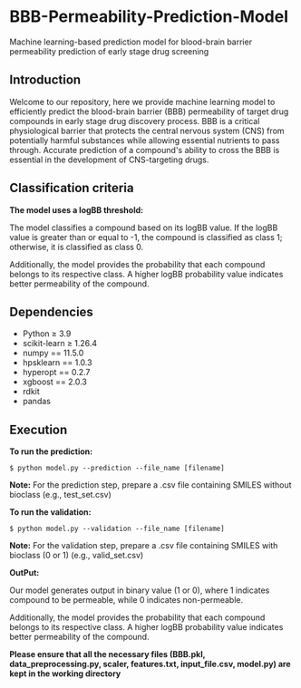 # BBB-Permeability-Prediction-Model
Machine learning-based prediction model for blood-brain barrier permeability prediction of early stage drug screening

## Introduction ## 

Welcome to our repository, here we provide machine learning model to efficiently predict the blood-brain barrier (BBB) permeability of target drug compounds in early stage drug discovery process. BBB is a critical physiological barrier that protects the central nervous system (CNS) from potentially harmful substances while allowing essential nutrients to pass through. Accurate prediction of a compound's ability to cross the BBB is essential in the development of CNS-targeting drugs. 

## Classification criteria
<strong>The model uses a logBB threshold:</strong>

The model classifies a compound based on its logBB value. If the logBB value is greater than or equal to -1, the compound is classified as class 1; otherwise, it is classified as class 0.

Additionally, the model provides the probability that each compound belongs to its respective class. A higher logBB probability value indicates better permeability of the compound.


## Dependencies ##

- Python ≥ 3.9
- scikit-learn ≥ 1.26.4
- numpy == 11.5.0
- hpsklearn == 1.0.3
- hyperopt == 0.2.7
- xgboost == 2.0.3
- rdkit
- pandas

## Execution ##
**To run the prediction:**

```
$ python model.py --prediction --file_name [filename] 
```
<strong>Note:</strong> For the prediction step, prepare a .csv file containing SMILES without bioclass (e.g., test_set.csv)

**To run the validation:**

```
$ python model.py --validation --file_name [filename] 
```
<strong>Note:</strong> For the validation step, prepare a .csv file containing SMILES with bioclass (0 or 1) (e.g., valid_set.csv)

**OutPut:**

Our model generates output in binary value (1 or 0), where 1 indicates compound to be permeable, while 0 indicates non-permeable.

Additionally, the model provides the probability that each compound belongs to its respective class. A higher logBB probability value indicates better permeability of the compound.
 
**Please ensure that all the necessary files (BBB.pkl, data_preprocessing.py, scaler, features.txt, input_file.csv, model.py) are kept in the working directory**
